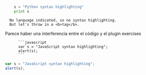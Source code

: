 ```python

    s = "Python syntax highlighting"
    print s

```

```
  No language indicated, so no syntax highlighting.
  But let's throw in a <b>tag</b>.
```

Parece haber una interferencia entre el código y el plugin exercises

          ```javascript
          var s = "JavaScript syntax highlighting";
          alert(s);
          ```

```javascript
var s = "JavaScript syntax highlighting";
alert(s);
```
